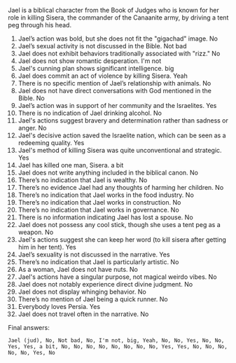 Jael is a biblical character from the Book of Judges who is known for her role in killing Sisera, the commander of the Canaanite army, by driving a tent peg through his head.

1. Jael’s action was bold, but she does not fit the "gigachad" image. No
2. Jael’s sexual activity is not discussed in the Bible. Not bad
3. Jael does not exhibit behaviors traditionally associated with "rizz." No
4. Jael does not show romantic desperation. I'm not
5. Jael's cunning plan shows significant intelligence. big
6. Jael does commit an act of violence by killing Sisera. Yeah
7. There is no specific mention of Jael’s relationship with animals. No
8. Jael does not have direct conversations with God mentioned in the Bible. No
9. Jael’s action was in support of her community and the Israelites. Yes
10. There is no indication of Jael drinking alcohol. No
11. Jael's actions suggest bravery and determination rather than sadness or anger. No
12. Jael's decisive action saved the Israelite nation, which can be seen as a redeeming quality. Yes
13. Jael's method of killing Sisera was quite unconventional and strategic. Yes
14. Jael has killed one man, Sisera. a bit
15. Jael does not write anything included in the biblical canon. No
16. There’s no indication that Jael is wealthy. No
17. There’s no evidence Jael had any thoughts of harming her children. No
18. There’s no indication that Jael works in the food industry. No
19. There’s no indication that Jael works in construction. No
20. There’s no indication that Jael works in governance. No
21. There is no information indicating Jael has lost a spouse. No
22. Jael does not possess any cool stick, though she uses a tent peg as a weapon. No
23. Jael's actions suggest she can keep her word (to kill sisera after getting him in her tent). Yes
24. Jael’s sexuality is not discussed in the narrative. Yes
25. There’s no indication that Jael is particularly artistic. No
26. As a woman, Jael does not have nuts. No
27. Jael's actions have a singular purpose, not magical weirdo vibes. No
28. Jael does not notably experience direct divine judgment. No
29. Jael does not display whinging behavior. No
30. There’s no mention of Jael being a quick runner. No
31. Everybody loves Persia. Yes
32. Jael does not travel often in the narrative. No

Final answers:

```Jael (jud), No, Not bad, No, I'm not, big, Yeah, No, No, Yes, No, No, Yes, Yes, a bit, No, No, No, No, No, No, No, No, Yes, Yes, No, No, No, No, No, Yes, No```
